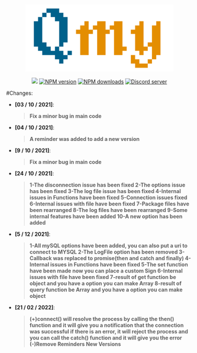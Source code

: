 <div align="center">
  <p>
 <a href="https://www.npmjs.com/package/qmy"><img  src="https://raw.githubusercontent.com/4i8/qmy/main/logo/Qmy.png" width="400" alt="qmy" /></a>
  </p>
  <p>
 <a href="https://github.com/4i8/"><img src="https://img.shields.io/static/v1?label=powered%20by&message=Arth&color=000&style=for-the-badge&logo=Windows%20Terminal&logoColor=fff"/></a>
 <a href="https://www.npmjs.com/package/qmy"><img src="https://img.shields.io/npm/v/qmy.svg?style=for-the-badge" alt="NPM version" /></a>
 <a href="https://www.npmjs.com/package/qmy"><img src="https://img.shields.io/npm/dt/qmy.svg?maxAge=3600&style=for-the-badge" alt="NPM downloads" /></a>
 <a href="https://discord.gg/r7sgerWCcT"><img src="https://img.shields.io/discord/894463244188676116?https://img.shields.io/static/v1?text=f&style=for-the-badge&logo=discord&logoColor=fff" alt="Discord server" /></a>

  </p>
</div>

#Changes:

- **[03 / 10 / 2021]**:
  > **Fix a minor bug in main code**
- **[04 / 10 / 2021]**:
  > **A reminder was added to add a new version**
- **[9 / 10 / 2021]**:
  > **Fix a minor bug in main code**
- **[24 / 10 / 2021]**:
  > **1-The disconnection issue has been fixed
  > 2-The options issue has been fixed
  > 3-The log file issue has been fixed
  > 4-Internal issues in Functions have been fixed
  > 5-Connection issues fixed
  > 6-Internal issues with file have been fixed
  > 7-Package files have been rearranged
  > 8-The log files have been rearranged
  > 9-Some internal features have been added
  > 10-A new option has been added**
- **[5 / 12 / 2021]**:
  > **1-All mySQL options have been added, you can also put a uri to connect to MYSQL
  > 2-The LogFile option has been removed
  > 3-Callback was replaced to promise(then and catch and finally)
  > 4-Internal issues in Functions have been fixed
  > 5-The set function have been made now you can place a custom Sign
  > 6-Internal issues with file have been fixed
  > 7-result of get function be object and you have a option you can make Array
  > 8-result of query function be Array and you have a option you can make object**
- **[21 / 02 / 2022]**: 
  > **(+)connect() will resolve the process by calling the then() function and it will give you a notification that the connection was successful if there is an error, it will reject the process and you can call the catch() function and it will give you the error<br>(-)Remove Reminders New Versions**
